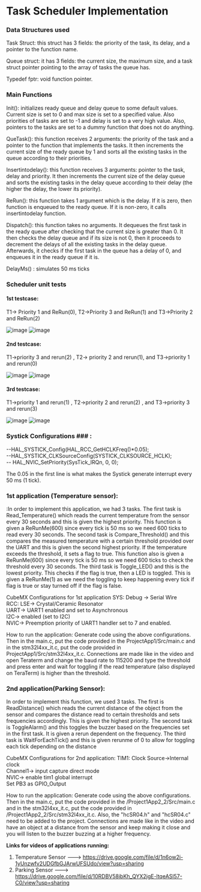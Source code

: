 # Task Scheduler Implementation # 

### Data Structures used ###

Task Struct:  this struct has 3 fields: the priority of the task, its delay, and a pointer to the function name.

Queue struct: it has 3 fields: the current size, the maximum size, and a task struct pointer pointing to the array of tasks the queue has.

Typedef fptr: void function pointer.


### Main Functions ###

Init(): initializes ready queue and delay queue to some default values. Current size is set to 0 and max size is set to a specified value. Also priorities of tasks are set to -1 and delay is set to a very high value. Also, pointers to the tasks are set to a dummy function that does not do anything.

QueTask(): this function receives 2 arguments: the priority of the task and a pointer to the function that implements the tasks. It then increments the current size of the ready queue by 1 and sorts all the existing tasks in the queue according to their priorities. 

Insertintodelay(): this function receives 3 arguments: pointer to the task, delay and priority. It then increments the current size of the delay queue and sorts the existing tasks in the delay queue according to their delay (the higher the delay, the lower its priority). 

ReRun(): this function takes 1 argument which is the delay. If it is zero, then function is enqueued to the ready queue. If it is non-zero, it calls insertintodelay function.

Dispatch(): this function takes no arguments. It dequeues the first task in the ready queue after checking that the current size is greater than 0. It then checks the delay queue and if its size is not 0, then it proceeds to decrement the delays of all the existing tasks in the delay queue. Afterwards, it checks if the first task in the queue has a delay of 0, and enqueues it in the ready queue if it is.

DelayMs() : simulates 50 ms ticks

### Scheduler unit tests ###

#### 1st testcase: ####
T1-> Priority 1 and ReRun(0), T2->Priority 3 and ReRun(1) and T3->Priority 2 and ReRun(2)


![image](https://user-images.githubusercontent.com/45502245/114321546-991a6c00-9b1b-11eb-9744-731f82c9dde9.png)
![image](https://user-images.githubusercontent.com/45502245/114321558-a9cae200-9b1b-11eb-9509-78f921cf6ee6.png)

#### 2nd testcase: ####
T1->priority 3 and rerun(2) , T2-> priority 2 and rerun(1), and T3->priority 1 and rerun(0)

![image](https://user-images.githubusercontent.com/45502245/114321580-d41c9f80-9b1b-11eb-9f5b-613f8d2a8060.png)
![image](https://user-images.githubusercontent.com/45502245/114321588-e0a0f800-9b1b-11eb-937e-746fa486164c.png)



#### 3rd testcase: ####
T1->priority 1 and rerun(1) , T2->priority 2 and rerun(2) , and T3->priority 3 and rerun(3)

![image](https://user-images.githubusercontent.com/45502245/114321601-f57d8b80-9b1b-11eb-956b-54bc6fd94ea8.png) 
![image](https://user-images.githubusercontent.com/45502245/114321620-0e863c80-9b1c-11eb-9d65-2d82e21d4b10.png)


### Systick Configurations ### :<br/>
--HAL_SYSTICK_Config(HAL_RCC_GetHCLKFreq()*0.05); <br />
--HAL_SYSTICK_CLKSourceConfig(SYSTICK_CLKSOURCE_HCLK); <br />
-- HAL_NVIC_SetPriority(SysTick_IRQn, 0, 0); <br />

The 0.05 in the first line is what makes the Systick generate interrupt every 50 ms (1 tick).


### 1st application (Temperature sensor): ### 
:In order to implement this application, we had 3 tasks. The first task is Read_Temperature() which reads the current temperature from the sensor every 30 seconds and this is given the highest priority. This function is given a ReRunMe(600) since every tick is 50 ms so we need 600 ticks to read every 30 seconds. The second task is Compare_Threshold() and this compares the measured temperature with a certain threshold provided over the UART and this is given the second highest priority. If the temperature exceeds the threshold, it sets a flag to true. This function also is given a ReRunMe(600) since every tick is 50 ms so we need 600 ticks to check the threshold every 30 seconds. The third task is Toggle_LED() and this is the lowest priority. This checks if the flag is true, then a LED is toggled. This is given a ReRunMe(1) as we need the toggling to keep happening every tick if flag is true or stay turned off if the flag is false.

CubeMX Configurations for 1st application
SYS: Debug -> Serial Wire <br />
RCC: LSE-> Crystal/Ceramic Resonator <br />
UART-> UART1 enabled and set to Asynchronous <br />
I2C-> enabled (set to I2C) <br />
NVIC-> Preemption priority of UART1 handler set to 7 and enabled.

How to run the application: Generate code using the above configurations. Then in the main.c, put the code provided in the ProjectApp1/Src/main.c and in the stm32l4xx_it.c, put the code provided in ProjectApp1/Src/stm32l4xx_it.c. Connections are made like in the video and open Teraterm and change the baud rate to 115200 and type the threshold and press enter and wait for toggling if the read temperature (also displayed on TeraTerm) is higher than the threshold. 



### 2nd application(Parking Sensor): ###  
In order to implement this function, we used 3 tasks. The first is ReadDistance() which reads the current distance of the object from the sensor and compares the distance read to certain thresholds and sets frequencies accordingly. This is given the highest priority. The second task is ToggleAlarm() and this toggles the buzzer based on the frequencies set in the first task. It is given a rerun dependent on the frequency. The third task is WaitForEachTick() and this is given rerunme of 0 to allow for toggling each tick depending on the distance 

CubeMX Configurations for 2nd application:
TIM1: Clock Source->Internal clock <br />
Channel1-> input capture direct mode <br />
NVIC-> enable tim1 global interrupt <br />
Set PB3 as GPIO_Output <br />

How to run the application: Generate code using the above configurations. Then in the main.c, put the code provided in the /Project1App2_2/Src/main.c and in the stm32l4xx_it.c, put the code provided in /Project1App2_2/Src/stm32l4xx_it.c. Also, the "hcSR04.h" and "hcSR04.c" need to be added to the project. Connections are made like in the video and have an object at a distance from the sensor and keep making it close and you will listen to the buzzer buzzing at a higher frequency. 


**Links for videos of applications running:**
1. Temperature Sensor ---> https://drive.google.com/file/d/1n6ow2i-1yUnzwfv2UDGfbGJArwUFSUdo/view?usp=sharing  <br/>
2. Parking Sensor ---> https://drive.google.com/file/d/10RDBV58ibKh_QYX2jgE-ltqeASl57-C0/view?usp=sharing












